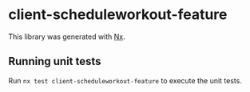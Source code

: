 # client-scheduleworkout-feature

This library was generated with [Nx](https://nx.dev).

## Running unit tests

Run `nx test client-scheduleworkout-feature` to execute the unit tests.
